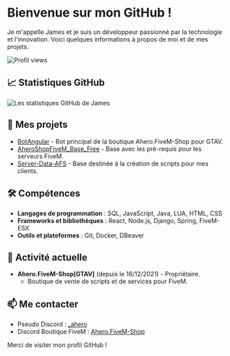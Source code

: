 # Bienvenue sur mon GitHub !

Je m'appelle James et je suis un développeur passionné par la technologie et l'innovation. Voici quelques informations à propos de moi et de mes projets.

![Profil views](https://komarev.com/ghpvc/?username=James-TREMA)

## 📈 Statistiques GitHub
![Les statistiques GitHub de James](https://github-readme-stats.vercel.app/api?username=James-TREMA&show_icons=true&theme=white)

## 🌱 Mes projets
- [BotAngular](https://github.com/James-TREMA/BotAngular) - Bot principal de la boutique Ahero.FiveM-Shop pour GTAV.
- [AheroShopFiveM_Base_Free](https://github.com/James-TREMA/AheroShopFiveM_Base_Free) - Base avec les pré-requis pour les serveurs FiveM.
- [Server-Data-AFS](https://github.com/James-TREMA/server-data) - Base destinée à la création de scripts pour mes clients.

## 🛠 Compétences
- **Langages de programmation** : SQL, JavaScript, Java, LUA, HTML, CSS
- **Frameworks et bibliothèques** : React, Node.js, Django, Spring, FiveM-ESX
- **Outils et plateformes** : Git, Docker, DBeaver

## 💼 Activité actuelle
- **Ahero.FiveM-Shop[GTAV]** (depuis le 16/12/2021) - Propriétaire.
  - Boutique de vente de scripts et de services pour FiveM.

## 📫 Me contacter
- Pseudo Discord : [_ahero](_ahero)
- Discord Boutique FiveM : [Ahero.FiveM-Shop](https://discord.gg/nvKs7x69wr)

Merci de visiter mon profil GitHub !
